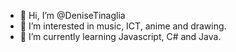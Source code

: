 - 👋 Hi, I’m @DeniseTinaglia
- 👀 I’m interested in music, ICT, anime and drawing.
- 🌱 I’m currently learning Javascript, C# and Java.




